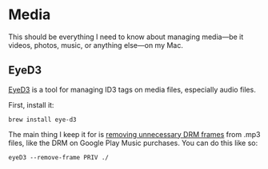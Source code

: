 # Media

This should be everything I need to know about managing media—be it videos,
photos, music, or anything else—on my Mac.

## EyeD3

[EyeD3](https://eyed3.readthedocs.io/en/latest/#) is a tool for managing ID3
tags on media files, especially audio files.

First, install it:
```
brew install eye-d3
```

The main thing I keep it for is
[removing unnecessary DRM frames](https://www.calvinallen.net/remove-drm-from-google-play-music/)
from .mp3 files, like the DRM on Google Play Music purchases.
You can do this like so:

```
eyeD3 --remove-frame PRIV ./
```
